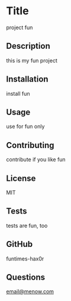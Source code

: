 
  # Title
  project fun
  ## Description
  this is my fun project
  ## Installation
  install fun
  ## Usage
  use for fun only
  ## Contributing
  contribute if you like fun
  ## License
   MIT
  ## Tests
  tests are fun, too
  ## GitHub
  funtimes-hax0r
  ## Questions
  email@menow.com
  